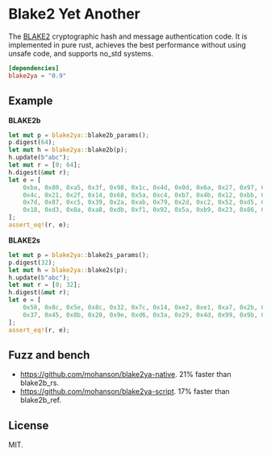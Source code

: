 # Blake2 Yet Another

The [BLAKE2](https://www.rfc-editor.org/rfc/rfc7693.html) cryptographic hash and message authentication code. It is implemented in pure rust, achieves the best performance without using unsafe code, and supports no_std systems.

```toml
[dependencies]
blake2ya = "0.9"
```

## Example

**BLAKE2b**

```rust
let mut p = blake2ya::blake2b_params();
p.digest(64);
let mut h = blake2ya::blake2b(p);
h.update(b"abc");
let mut r = [0; 64];
h.digest(&mut r);
let e = [
    0xba, 0x80, 0xa5, 0x3f, 0x98, 0x1c, 0x4d, 0x0d, 0x6a, 0x27, 0x97, 0xb6, 0x9f, 0x12, 0xf6, 0xe9,
    0x4c, 0x21, 0x2f, 0x14, 0x68, 0x5a, 0xc4, 0xb7, 0x4b, 0x12, 0xbb, 0x6f, 0xdb, 0xff, 0xa2, 0xd1,
    0x7d, 0x87, 0xc5, 0x39, 0x2a, 0xab, 0x79, 0x2d, 0xc2, 0x52, 0xd5, 0xde, 0x45, 0x33, 0xcc, 0x95,
    0x18, 0xd3, 0x8a, 0xa8, 0xdb, 0xf1, 0x92, 0x5a, 0xb9, 0x23, 0x86, 0xed, 0xd4, 0x00, 0x99, 0x23,
];
assert_eq!(r, e);
```

**BLAKE2s**

```rust
let mut p = blake2ya::blake2s_params();
p.digest(32);
let mut h = blake2ya::blake2s(p);
h.update(b"abc");
let mut r = [0; 32];
h.digest(&mut r);
let e = [
    0x50, 0x8c, 0x5e, 0x8c, 0x32, 0x7c, 0x14, 0xe2, 0xe1, 0xa7, 0x2b, 0xa3, 0x4e, 0xeb, 0x45, 0x2f,
    0x37, 0x45, 0x8b, 0x20, 0x9e, 0xd6, 0x3a, 0x29, 0x4d, 0x99, 0x9b, 0x4c, 0x86, 0x67, 0x59, 0x82,
];
assert_eq!(r, e);
```

## Fuzz and bench

- <https://github.com/mohanson/blake2ya-native>. 21% faster than blake2b_rs.
- <https://github.com/mohanson/blake2ya-script>. 17% faster than blake2b_ref.

## License

MIT.
